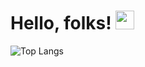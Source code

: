
# Hello, folks! <img src="https://raw.githubusercontent.com/MartinHeinz/MartinHeinz/master/wave.gif" width="30px" theme=radical>

![Top Langs](https://github-readme-stats.vercel.app/api/top-langs/?username=Meena00&layout=compact&theme=radical)





<!--
**Meena00/Meena00** is a ✨ _special_ ✨ repository because its `README.md` (this file) appears on your GitHub profile.

Here are some ideas to get you started:

- 🔭 I’m currently working on ...
- 🌱 I’m currently learning ...
- 👯 I’m looking to collaborate on ...
- 🤔 I’m looking for help with ...
- 💬 Ask me about ...
- 📫 How to reach me: ...
- 😄 Pronouns: ...
- ⚡ Fun fact: ...
-->
